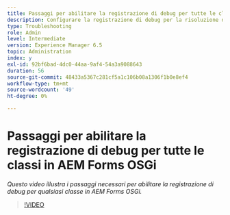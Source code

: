 ```yaml
---
title: Passaggi per abilitare la registrazione di debug per tutte le classi in AEM Forms OSGi
description: Configurare la registrazione di debug per la risoluzione dei problemi di AEM Forms OSGi
type: Troubleshooting
role: Admin
level: Intermediate
version: Experience Manager 6.5
topic: Administration
index: y
exl-id: 92bf6bad-4dc0-44aa-9af4-54a3a9088643
duration: 56
source-git-commit: 48433a5367c281cf5a1c106b08a1306f1b0e8ef4
workflow-type: tm+mt
source-wordcount: '49'
ht-degree: 0%

---
```


# Passaggi per abilitare la registrazione di debug per tutte le classi in AEM Forms OSGi

*Questo video illustra i passaggi necessari per abilitare la registrazione di debug per qualsiasi classe in AEM Forms OSGi.*

>[!VIDEO](https://video.tv.adobe.com/v/3418247?quality=12&learn=on&captions=ita)
